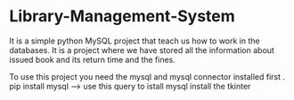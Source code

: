 # Library-Management-System
It is a  simple python MySQL project  that teach us how to work in the databases. It  is  a project where  we have  stored all the information about issued  book and its return time and the fines. 

To use this project you need the mysql and  mysql connector installed first .
pip install mysql --> use this query to istall mysql 
install the tkinter 

